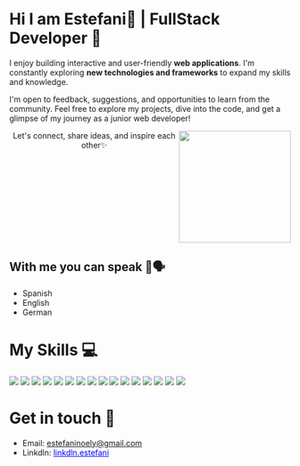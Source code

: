 # Hi I am Estefani👋 | FullStack Developer 🚀
 <p>I enjoy building interactive and user-friendly <strong>web applications</strong>. I'm constantly exploring <strong>new technologies and frameworks</strong> to expand my skills and knowledge.</p>
<p>I'm open to feedback, suggestions, and opportunities to learn from the community. Feel free to explore my projects, dive into the code, and get a glimpse of my journey as a junior web developer!</p> 

<div style="display:flex">
<center> Let's connect, share ideas, and inspire each other✨</center>
 <img src="https://github.com/estefaninoely/estefaninoely/assets/123647763/2fa4221f-be61-4077-a2b9-f7a04d452072" width="200" height="200">
</div>


## With me you can speak  🤝🗣️
- Spanish
- English 
- German

# My Skills 💻
![](https://camo.githubusercontent.com/aeddc848275a1ffce386dc81c04541654ca07b2c43bbb8ad251085c962672aea/68747470733a2f2f696d672e736869656c64732e696f2f62616467652f6a6176617363726970742d2532333332333333302e7376673f7374796c653d666f722d7468652d6261646765266c6f676f3d6a617661736372697074266c6f676f436f6c6f723d253233463744463145)
![](https://camo.githubusercontent.com/6cf9abe9d706421df40ff4feff208a5728df2b77f9eb21f24d09df00a0d69203/68747470733a2f2f696d672e736869656c64732e696f2f62616467652f547970655363726970742d3030374143433f7374796c653d666f722d7468652d6261646765266c6f676f3d74797065736372697074266c6f676f436f6c6f723d7768697465)
![](https://camo.githubusercontent.com/ab4c3c731a174a63df861f7b118d6c8a6c52040a021a552628db877bd518fe84/68747470733a2f2f696d672e736869656c64732e696f2f62616467652f72656163742d2532333230323332612e7376673f7374796c653d666f722d7468652d6261646765266c6f676f3d7265616374266c6f676f436f6c6f723d253233363144414642)
![](https://camo.githubusercontent.com/7d7b100e379663ee40a20989e6c61737e6396c1dafc3a7c6d2ada8d4447eb0e4/68747470733a2f2f696d672e736869656c64732e696f2f62616467652f6e6f64652e6a732d3644413535463f7374796c653d666f722d7468652d6261646765266c6f676f3d6e6f64652e6a73266c6f676f436f6c6f723d7768697465)
![](https://camo.githubusercontent.com/8286a45a106e1a3c07489f83a38159981d888518a740b59c807ffc1b7b1e2f7b/68747470733a2f2f696d672e736869656c64732e696f2f62616467652f657870726573732e6a732d2532333430346435392e7376673f7374796c653d666f722d7468652d6261646765266c6f676f3d65787072657373266c6f676f436f6c6f723d253233363144414642)
![](https://camo.githubusercontent.com/b5212273e84c35e6ef11d95563d6bf11cd213d1eb113cd178d20fd8812c5555f/68747470733a2f2f696d672e736869656c64732e696f2f62616467652f4e6578742d677265793f7374796c653d666f722d7468652d6261646765266c6f676f3d6e6578742e6a73266c6f676f436f6c6f723d7768697465)
![](https://camo.githubusercontent.com/ec8056bddf659d21de39b358d9786e56731cd767117e091348411666a5e7eee6/68747470733a2f2f696d672e736869656c64732e696f2f62616467652f7461696c77696e646373732d2532333338423241432e7376673f7374796c653d666f722d7468652d6261646765266c6f676f3d7461696c77696e642d637373266c6f676f436f6c6f723d7768697465)
![](https://camo.githubusercontent.com/e6b67b27998fca3bccf4c0ee479fc8f9de09d91f389cccfbe6cb1e29c10cfbd7/68747470733a2f2f696d672e736869656c64732e696f2f62616467652f637373332d2532333135373242362e7376673f7374796c653d666f722d7468652d6261646765266c6f676f3d63737333266c6f676f436f6c6f723d7768697465)
![](https://camo.githubusercontent.com/49fbb99f92674cc6825349b154b65aaf4064aec465d61e8e1f9fb99da3d922a1/68747470733a2f2f696d672e736869656c64732e696f2f62616467652f68746d6c352d2532334533344632362e7376673f7374796c653d666f722d7468652d6261646765266c6f676f3d68746d6c35266c6f676f436f6c6f723d7768697465)
![](https://camo.githubusercontent.com/5cae2b1215fb29b1c256ff3db08dbf726595249b657ca4c5aa3cd7c0b424802b/68747470733a2f2f696d672e736869656c64732e696f2f62616467652f2d53746f7279626f6f6b2d4646343738353f7374796c653d666f722d7468652d6261646765266c6f676f3d73746f7279626f6f6b266c6f676f436f6c6f723d7768697465)
![](https://camo.githubusercontent.com/4a1038affbb2653ec140936555b3714ddc322526be8567b489e8423a795dea18/68747470733a2f2f696d672e736869656c64732e696f2f62616467652f4669676d612d4632344531453f7374796c653d666f722d7468652d6261646765266c6f676f3d6669676d61266c6f676f436f6c6f723d7768697465)
![](https://camo.githubusercontent.com/9d9734e711ebe82d00258092743c2b206d986ffec183747fa874a464324e3dbc/68747470733a2f2f696d672e736869656c64732e696f2f62616467652f556e73706c6173682d3030303030303f7374796c653d666f722d7468652d6261646765266c6f676f3d556e73706c617368266c6f676f436f6c6f723d7768697465)
![](https://camo.githubusercontent.com/fd75ec52ca1707ab6cc176248dd53e0002d4bbc528e964612fe434f8bf9e3ec4/68747470733a2f2f696d672e736869656c64732e696f2f62616467652f507269736d612d3339383243453f7374796c653d666f722d7468652d6261646765266c6f676f3d507269736d61266c6f676f436f6c6f723d7768697465)
![](https://camo.githubusercontent.com/281c069a2703e948b536500b9fd808cb4fb2496b3b66741db4013a2c89e91986/68747470733a2f2f696d672e736869656c64732e696f2f62616467652f506f737467726553514c2d3331363139323f7374796c653d666f722d7468652d6261646765266c6f676f3d706f737467726573716c266c6f676f436f6c6f723d7768697465)
![](https://camo.githubusercontent.com/ec0d32e85caf4723d5182a75338c89f85a2c3679aed0c46c9ee9fd1c8dc2a316/68747470733a2f2f696d672e736869656c64732e696f2f62616467652f6769742d2532334630353033332e7376673f7374796c653d666f722d7468652d6261646765266c6f676f3d676974266c6f676f436f6c6f723d7768697465)
![](https://camo.githubusercontent.com/a0484e6383e852e622da1e934b7724921ab9b69d69246d90f899424b01f6deb1/68747470733a2f2f696d672e736869656c64732e696f2f62616467652f56697375616c25323053747564696f253230436f64652d3030373864372e7376673f7374796c653d666f722d7468652d6261646765266c6f676f3d76697375616c2d73747564696f2d636f6465266c6f676f436f6c6f723d7768697465)

# Get in touch 📮
- Email: <a style="color:blue"> estefaninoely@gmail.com </a>
- Linkdln: <a style="color:blue" href="https://www.linkedin.com/in/estefani-lópez-564a75279/" target="_blank">linkdln.estefani</a>

<!--
**estefaninoely/estefaninoely** is a ✨ _special_ ✨ repository because its `README.md` (this file) appears on your GitHub profile.

Here are some ideas to get you started:

- 🔭 I’m currently working on ...
- 🌱 I’m currently learning ...
- 👯 I’m looking to collaborate on ...
- 🤔 I’m looking for help with ...
- 💬 Ask me about ...
- 📫 How to reach me: ...
- 😄 Pronouns: ...
- ⚡ Fun fact: ...
-->
